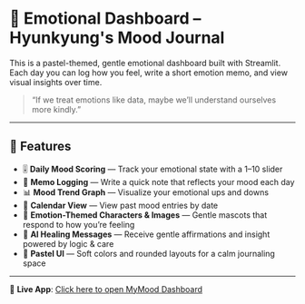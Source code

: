 # 💖 Emotional Dashboard – Hyunkyung's Mood Journal

This is a pastel-themed, gentle emotional dashboard built with Streamlit.  
Each day you can log how you feel, write a short emotion memo, and view visual insights over time.

> “If we treat emotions like data, maybe we’ll understand ourselves more kindly.”

---

## 🌈 Features

- 🎚️ **Daily Mood Scoring** — Track your emotional state with a 1–10 slider  
- 📝 **Memo Logging** — Write a quick note that reflects your mood each day  
- 📊 **Mood Trend Graph** — Visualize your emotional ups and downs  
- 📅 **Calendar View** — View past mood entries by date  
- 🐣 **Emotion-Themed Characters & Images** — Gentle mascots that respond to how you’re feeling  
- 💌 **AI Healing Messages** — Receive gentle affirmations and insight powered by logic & care  
- 🎨 **Pastel UI** — Soft colors and rounded layouts for a calm journaling space  

---

🔗 **Live App**: [Click here to open MyMood Dashboard](https://mymood-dashboard.streamlit.app)
